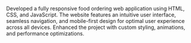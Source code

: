 Developed a fully responsive food ordering web application using HTML, CSS, and JavaScript. The website features an intuitive user interface, seamless navigation, and mobile-first design for optimal user experience across all devices. Enhanced the project with custom styling, animations, and performance optimizations.
